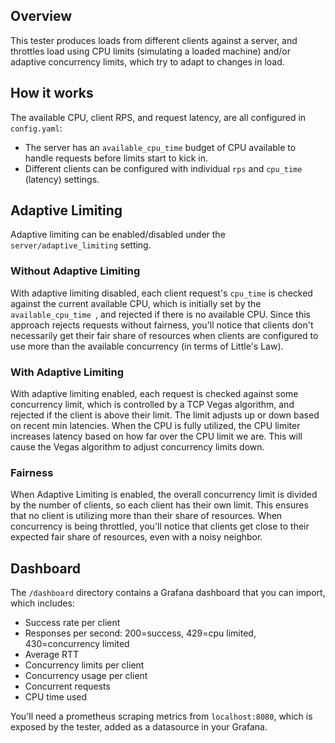 ## Overview

This tester produces loads from different clients against a server, and throttles load using CPU limits (simulating a loaded machine) and/or adaptive concurrency limits, which try to adapt to changes in load.

## How it works

The available CPU, client RPS, and request latency, are all configured in `config.yaml`:
 
- The server has an `available_cpu_time` budget of CPU available to handle requests before limits start to kick in.
- Different clients can be configured with individual `rps` and `cpu_time` (latency) settings.

## Adaptive Limiting

Adaptive limiting can be enabled/disabled under the `server/adaptive_limiting` setting. 

### Without Adaptive Limiting

With adaptive limiting disabled, each client request's `cpu_time` is checked against the current available CPU, which is initially set by the `available_cpu_time `, and rejected if there is no available CPU. Since this approach rejects requests without fairness, you'll notice that clients don't necessarily get their fair share of resources when clients are configured to use more than the available concurrency (in terms of Little's Law).

### With Adaptive Limiting

With adaptive limiting enabled, each request is checked against some concurrency limit, which is controlled by a TCP Vegas algorithm, and rejected if the client is above their limit. The limit adjusts up or down based on recent min latencies. When the CPU is fully utilized, the CPU limiter increases latency based on how far over the CPU limit we are. This will cause the Vegas algorithm to adjust concurrency limits down.

### Fairness

When Adaptive Limiting is enabled, the overall concurrency limit is divided by the number of clients, so each client has their own limit. This ensures that no client is utilizing more than their share of resources. When concurrency is being throttled, you'll notice that clients get close to their expected fair share of resources, even with a noisy neighbor.

## Dashboard

The `/dashboard` directory contains a Grafana dashboard that you can import, which includes:

- Success rate per client
- Responses per second: 200=success, 429=cpu limited, 430=concurrency limited
- Average RTT
- Concurrency limits per client
- Concurrency usage per client
- Concurrent requests
- CPU time used

You'll need a prometheus scraping metrics from `localhost:8080`, which is exposed by the tester, added as a datasource in your Grafana.